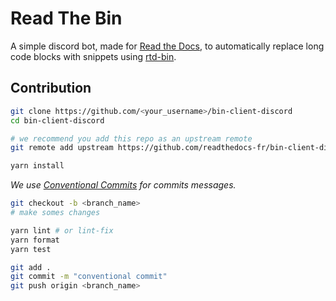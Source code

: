 # Read The Bin

A simple discord bot, made for [Read the Docs](https://readthedocs-fr.github.io), to automatically replace long code
blocks with snippets using [rtd-bin](https://github.com/readthedocs-fr/bin).

## Contribution

```sh
git clone https://github.com/<your_username>/bin-client-discord
cd bin-client-discord

# we recommend you add this repo as an upstream remote
git remote add upstream https://github.com/readthedocs-fr/bin-client-discord

yarn install
```

_We use [Conventional Commits](https://www.conventionalcommits.org/en/v1.0.0/) for commits messages._

```sh
git checkout -b <branch_name>
# make somes changes

yarn lint # or lint-fix
yarn format
yarn test

git add .
git commit -m "conventional commit"
git push origin <branch_name>
```
